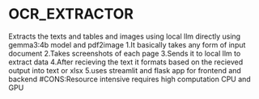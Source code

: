 # OCR_EXTRACTOR
Extracts the texts and tables and images using local llm directly using gemma3:4b model and pdf2image 
1.It basically takes any form of input document 
2.Takes screenshots of each page 
3.Sends it to local llm to extract data 
4.After recieving the text it formats based on the recieved output into text or xlsx
5.uses streamlit and flask app for frontend and backend
#CONS:Resource intensive requires high computation CPU and GPU
